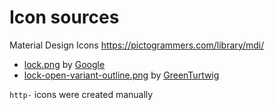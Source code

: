 # Icon sources

Material Design Icons
https://pictogrammers.com/library/mdi/

* [lock.png](https://pictogrammers.com/library/mdi/icon/lock/) by [Google](https://pictogrammers.com/contributor/google/)
* [lock-open-variant-outline.png](https://pictogrammers.com/library/mdi/icon/lock-open-variant-outline/) by [GreenTurtwig](https://pictogrammers.com/contributor/GreenTurtwig/)

`http-` icons were created manually
